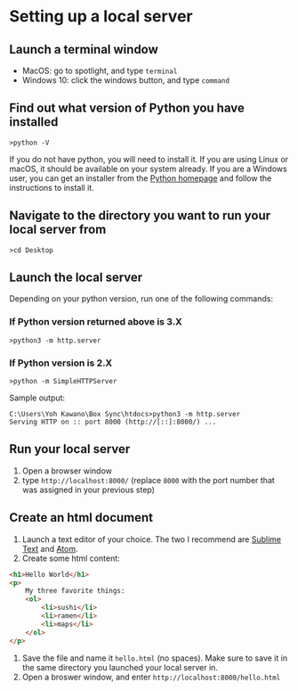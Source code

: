 # Setting up a local server

## Launch a terminal window
  - MacOS: go to spotlight, and type `terminal`
  - Windows 10: click the windows button, and type `command`
## Find out what version of Python you have installed
  ```shell
  >python -V
  ```
If you do not have python, you will need to install it. If you are using Linux or macOS, it should be available on your system already. If you are a Windows user, you can get an installer from the [Python homepage](https://www.python.org/) and follow the instructions to install it.
  
## Navigate to the directory you want to run your local server from
```shell
>cd Desktop
```
## Launch the local server
Depending on your python version, run one of the following commands:

### If Python version returned above is 3.X

```shell
>python3 -m http.server
```
### If Python version is 2.X
```shell
>python -m SimpleHTTPServer
```

Sample output:
```shell
C:\Users\Yoh Kawano\Box Sync\htdocs>python3 -m http.server
Serving HTTP on :: port 8000 (http://[::]:8000/) ...
```

## Run your local server
1. Open a browser window
1. type `http://localhost:8000/` (replace `8000` with the port number that was assigned in your previous step)

## Create an html document
1. Launch a text editor of your choice. The two I recommend are [Sublime Text](https://www.sublimetext.com/) and [Atom](https://atom.io/).
1. Create some html content:
```html
<h1>Hello World</h1>
<p>
    My three favorite things:
    <ol>
        <li>sushi</li>
        <li>ramen</li>
        <li>maps</li>
    </ol>
</p>
```
1. Save the file and name it `hello.html` (no spaces). Make sure to save it in the same directory you launched your local server in.
1. Open a broswer window, and enter `http://localhost:8000/hello.html`
